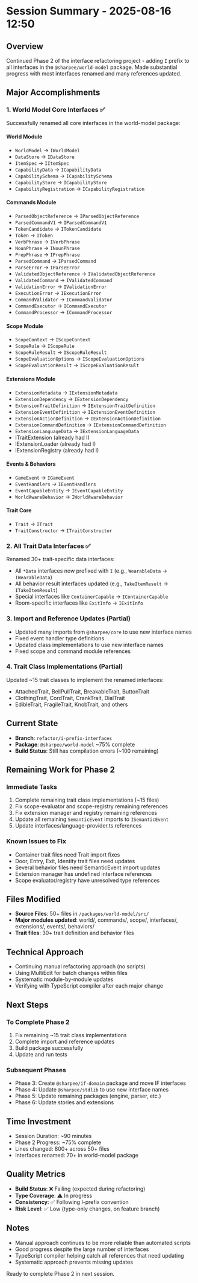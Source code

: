# Session Summary - 2025-08-16 12:50

## Overview
Continued Phase 2 of the interface refactoring project - adding `I` prefix to all interfaces in the `@sharpee/world-model` package. Made substantial progress with most interfaces renamed and many references updated.

## Major Accomplishments

### 1. World Model Core Interfaces ✅
Successfully renamed all core interfaces in the world-model package:

#### World Module
- `WorldModel` → `IWorldModel`
- `DataStore` → `IDataStore` 
- `ItemSpec` → `IItemSpec`
- `CapabilityData` → `ICapabilityData`
- `CapabilitySchema` → `ICapabilitySchema`
- `CapabilityStore` → `ICapabilityStore`
- `CapabilityRegistration` → `ICapabilityRegistration`

#### Commands Module
- `ParsedObjectReference` → `IParsedObjectReference`
- `ParsedCommandV1` → `IParsedCommandV1`
- `TokenCandidate` → `ITokenCandidate`
- `Token` → `IToken`
- `VerbPhrase` → `IVerbPhrase`
- `NounPhrase` → `INounPhrase`
- `PrepPhrase` → `IPrepPhrase`
- `ParsedCommand` → `IParsedCommand`
- `ParseError` → `IParseError`
- `ValidatedObjectReference` → `IValidatedObjectReference`
- `ValidatedCommand` → `IValidatedCommand`
- `ValidationError` → `IValidationError`
- `ExecutionError` → `IExecutionError`
- `CommandValidator` → `ICommandValidator`
- `CommandExecutor` → `ICommandExecutor`
- `CommandProcessor` → `ICommandProcessor`

#### Scope Module
- `ScopeContext` → `IScopeContext`
- `ScopeRule` → `IScopeRule`
- `ScopeRuleResult` → `IScopeRuleResult`
- `ScopeEvaluationOptions` → `IScopeEvaluationOptions`
- `ScopeEvaluationResult` → `IScopeEvaluationResult`

#### Extensions Module
- `ExtensionMetadata` → `IExtensionMetadata`
- `ExtensionDependency` → `IExtensionDependency`
- `ExtensionTraitDefinition` → `IExtensionTraitDefinition`
- `ExtensionEventDefinition` → `IExtensionEventDefinition`
- `ExtensionActionDefinition` → `IExtensionActionDefinition`
- `ExtensionCommandDefinition` → `IExtensionCommandDefinition`
- `ExtensionLanguageData` → `IExtensionLanguageData`
- ITraitExtension (already had I)
- IExtensionLoader (already had I)
- IExtensionRegistry (already had I)

#### Events & Behaviors
- `GameEvent` → `IGameEvent`
- `EventHandlers` → `IEventHandlers`
- `EventCapableEntity` → `IEventCapableEntity`
- `WorldAwareBehavior` → `IWorldAwareBehavior`

#### Trait Core
- `Trait` → `ITrait`
- `TraitConstructor` → `ITraitConstructor`

### 2. All Trait Data Interfaces ✅
Renamed 30+ trait-specific data interfaces:
- All `*Data` interfaces now prefixed with `I` (e.g., `WearableData` → `IWearableData`)
- All behavior result interfaces updated (e.g., `TakeItemResult` → `ITakeItemResult`)
- Special interfaces like `ContainerCapable` → `IContainerCapable`
- Room-specific interfaces like `ExitInfo` → `IExitInfo`

### 3. Import and Reference Updates (Partial)
- Updated many imports from `@sharpee/core` to use new interface names
- Fixed event handler type definitions
- Updated class implementations to use new interface names
- Fixed scope and command module references

### 4. Trait Class Implementations (Partial)
Updated ~15 trait classes to implement the renamed interfaces:
- AttachedTrait, BellPullTrait, BreakableTrait, ButtonTrait
- ClothingTrait, CordTrait, CrankTrait, DialTrait
- EdibleTrait, FragileTrait, KnobTrait, and others

## Current State
- **Branch**: `refactor/i-prefix-interfaces`
- **Package**: `@sharpee/world-model` ~75% complete
- **Build Status**: Still has compilation errors (~100 remaining)

## Remaining Work for Phase 2

### Immediate Tasks
1. Complete remaining trait class implementations (~15 files)
2. Fix scope-evaluator and scope-registry remaining references
3. Fix extension manager and registry remaining references
4. Update all remaining `SemanticEvent` imports to `ISemanticEvent`
5. Update interfaces/language-provider.ts references

### Known Issues to Fix
- Container trait files need Trait import fixes
- Door, Entry, Exit, Identity trait files need updates
- Several behavior files need SemanticEvent import updates
- Extension manager has undefined interface references
- Scope evaluator/registry have unresolved type references

## Files Modified
- **Source Files**: 50+ files in `/packages/world-model/src/`
- **Major modules updated**: world/, commands/, scope/, interfaces/, extensions/, events/, behaviors/
- **Trait files**: 30+ trait definition and behavior files

## Technical Approach
- Continuing manual refactoring approach (no scripts)
- Using MultiEdit for batch changes within files
- Systematic module-by-module updates
- Verifying with TypeScript compiler after each major change

## Next Steps

### To Complete Phase 2
1. Fix remaining ~15 trait class implementations
2. Complete import and reference updates
3. Build package successfully
4. Update and run tests

### Subsequent Phases
- Phase 3: Create `@sharpee/if-domain` package and move IF interfaces
- Phase 4: Update `@sharpee/stdlib` to use new interface names
- Phase 5: Update remaining packages (engine, parser, etc.)
- Phase 6: Update stories and extensions

## Time Investment
- Session Duration: ~90 minutes
- Phase 2 Progress: ~75% complete
- Lines changed: 800+ across 50+ files
- Interfaces renamed: 70+ in world-model package

## Quality Metrics
- **Build Status**: ❌ Failing (expected during refactoring)
- **Type Coverage**: ⚠️ In progress
- **Consistency**: ✅ Following I-prefix convention
- **Risk Level**: ✅ Low (type-only changes, on feature branch)

## Notes
- Manual approach continues to be more reliable than automated scripts
- Good progress despite the large number of interfaces
- TypeScript compiler helping catch all references that need updating
- Systematic approach prevents missing updates

Ready to complete Phase 2 in next session.